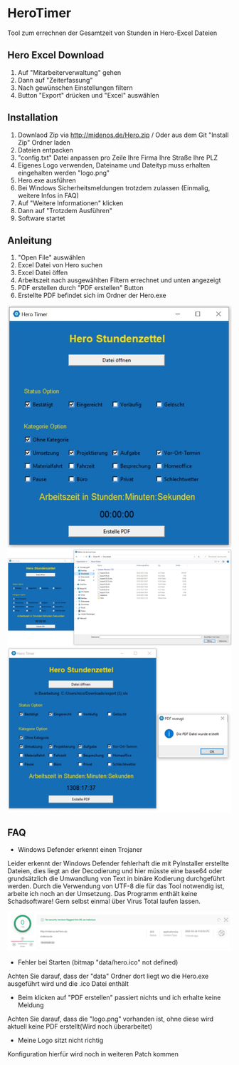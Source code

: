 # HeroTimer

Tool zum errechnen der Gesamtzeit von Stunden in Hero-Excel Dateien
## Hero Excel Download

1. Auf "Mitarbeiterverwaltung" gehen
2. Dann auf "Zeiterfassung"
3. Nach gewünschen Einstellungen filtern
4. Button "Export" drücken und "Excel" auswählen 

## Installation

1. Downlaod Zip via http://midenos.de/Hero.zip / Oder aus dem Git "Install Zip" Ordner laden
2. Dateien entpacken 
3. "config.txt" Datei anpassen pro Zeile
    Ihre Firma
    Ihre Straße
    Ihre PLZ
4. Eigenes Logo verwenden, Dateiname und Dateityp muss erhalten eingehalten werden "logo.png"
5. Hero.exe ausführen
6. Bei Windows Sicherheitsmeldungen trotzdem zulassen (Einmalig, weitere Infos in FAQ)
7. Auf "Weitere Informationen" klicken
8. Dann auf "Trotzdem Ausführen"
9. Software startet

## Anleitung

1. "Open File" auswählen
2. Excel Datei von Hero suchen
3. Excel Datei öffen
4. Arbeitszeit nach ausgewählten Filtern errechnet und unten angezeigt 
5. PDF erstellen durch "PDF erstellen" Button 
6. Erstellte PDF befindet sich im Ordner der Hero.exe

![FAQ Pic 1](/ReadmePictures/tool_1.JPG)
![FAQ Pic 2](/ReadmePictures/tool_2.JPG)
![FAQ Pic 3](/ReadmePictures/tool_3.JPG)

## FAQ

- Windows Defender erkennt einen Trojaner

Leider erkennt der Windows Defender fehlerhaft die mit PyInstaller erstellte Dateien, dies liegt an der Decodierung und hier müsste eine base64 oder grundsätzlich die Umwandlung von Text in binäre Kodierung durchgeführt werden. Durch die Verwendung von UTF-8 die für das Tool notwendig ist, arbeite ich noch an der Umsetzung.
Das Programm enthält keine Schadsoftware! Gern selbst einmal über Virus Total laufen lassen.

![Virus Total](/ReadmePictures/VirusTotal.JPG)

- Fehler bei Starten (bitmap "data/hero.ico" not defined)

Achten Sie darauf, dass der "data" Ordner dort liegt wo die Hero.exe ausgeführt wird und die .ico Datei enthält

- Beim klicken auf "PDF erstellen" passiert nichts und ich erhalte keine Meldung

Achten Sie darauf, dass die "logo.png" vorhanden ist, ohne diese wird aktuell keine PDF erstellt(Wird noch überarbeitet)

- Meine Logo sitzt nicht richtig

Konfiguration hierfür wird noch in weiteren Patch kommen
